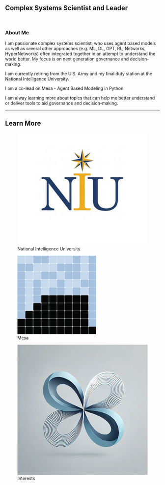 


<link rel="stylesheet" href="style.css" />

## Complex Systems Scientist and Leader
<br>

<h3 style="text-align: left"> About Me </h3>
<p style="text-align: left;">
I am passionate complex systems scientist, who uses agent based models as well as several other approaches (e.g. ML, DL, GPT, RL, Networks, HyperNetworks) often integrated together in an attempt to understand the world better. My focus is on next generation governance and decision-making. 

I am currently retiring from the U.S. Army and my final duty station at the National Intelligence University. 

I am a co-lead on Mesa - Agent Based Modeling in Python

I am alway learning more about topics that can help me better understand or deliver tools to aid governance and decision-making. 
</p>

***

<div class="darker-section" style="--bg-color: #c2e0f4;">
<h2> Learn More </h2>

<div class="link-container">
    <figure>
        <a href="https://tpike3.github.io/niu">
            <img src="images/NIU.jpg" alt="NIU" />
        </a>
        <figcaption>National Intelligence University</figcaption>
    </figure>
</div>

<div class="link-container">
    <figure>
        <a href="https://tpike3.github.io/mesa">
            <img src="images/Mesa_Logo.png" alt="Mesa" />
        </a>
        <figcaption>Mesa</figcaption>
    </figure>
</div>

<div class="link-container">
    <figure>
        <a href="https://tpike3.github.io/interests">
            <img src="images/research.jpg" alt="Interests" />
        </a>
        <figcaption>Interests</figcaption>
    </figure>
</div>
</div>
